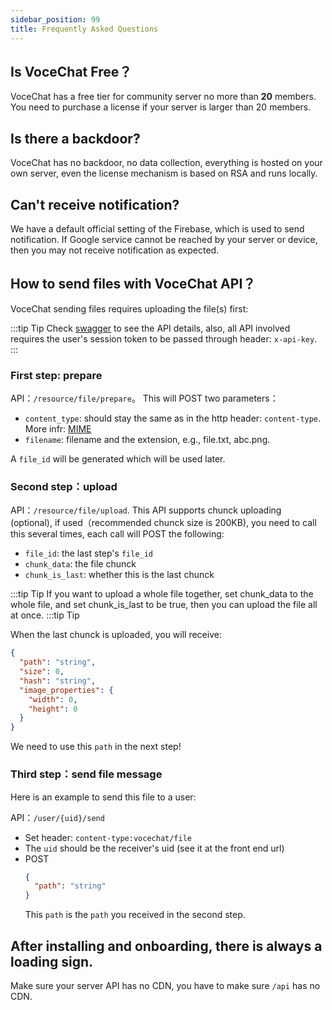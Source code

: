 ```yaml
---
sidebar_position: 99
title: Frequently Asked Questions
---
```


## Is VoceChat Free？

VoceChat has a free tier for community server no more than **20** members. You need to purchase a license if your server is larger than 20 members.

## Is there a backdoor?

VoceChat has no backdoor, no data collection, everything is hosted on your own server, even the license mechanism is based on RSA and runs locally.

## Can't receive notification?

We have a default official setting of the Firebase, which is used to send notification. If Google service cannot be reached by your server or device, then you may not receive notification as expected.

## How to send files with VoceChat API？

VoceChat sending files requires uploading the file(s) first:

:::tip Tip
Check [swagger](/api-doc) to see the API details, also, all API involved requires the user's session token to be passed through header: `x-api-key`.
:::

### First step: prepare

API：`/resource/file/prepare`。
This will POST two parameters：
- `content_type`: should stay the same as in the http header: `content-type`. More infr: [MIME](https://developer.mozilla.org/en-US/docs/Web/HTTP/Basics_of_HTTP/MIME_types)
- `filename`: filename and the extension, e.g., file.txt, abc.png.

A `file_id` will be generated which will be used later.

### Second step：upload
API：`/resource/file/upload`.
This API supports chunck uploading (optional), if used（recommended chunck size is 200KB), you need to call this several times, each call will POST the following:

- `file_id`: the last step's `file_id`
- `chunk_data`: the file chunck
- `chunk_is_last`: whether this is the last chunck

:::tip Tip If you want to upload a whole file together, set chunk_data to the whole file, and set chunk_is_last to be true, then you can upload the file all at once. :::tip Tip



When the last chunck is uploaded, you will receive:
``` json
{
  "path": "string",
  "size": 0,
  "hash": "string",
  "image_properties": {
    "width": 0,
    "height": 0
  }
}
```
We need to use this `path` in the next step!

### Third step：send file message

Here is an example to send this file to a user:

API：`/user/{uid}/send`
- Set header: `content-type:vocechat/file`
- The `uid` should be the receiver's uid (see it at the front end url)
- POST
  ``` json
  {
    "path": "string"
  }
  ```
  This `path` is the `path` you received in the second step.

## After installing and onboarding, there is always a loading sign.

Make sure your server API has no CDN, you have to make sure `/api` has no CDN.
